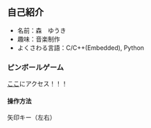 ## 自己紹介

* 名前：森　ゆうき
* 趣味：音楽制作
* よくさわる言語：C/C++(Embedded), Python

### ピンボールゲーム
[ここ](Pinball/html01.html)にアクセス！！！

#### 操作方法
矢印キー（左右）
